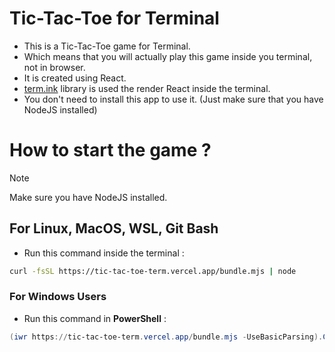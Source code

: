 # Tic-Tac-Toe for Terminal
- This is a Tic-Tac-Toe game for Terminal.  
- Which means that you will actually play this game inside you terminal, not in browser.
- It is created using React.
- [term.ink](https://term.ink) library is used the render React inside the terminal.
- You don't need to install this app to use it. (Just make sure that you have NodeJS installed)

# How to start the game ?
> [!NOTE]
> Make sure you have NodeJS installed.

## For Linux, MacOS, WSL, Git Bash
- Run this command inside the terminal :
```bash
curl -fsSL https://tic-tac-toe-term.vercel.app/bundle.mjs | node
```

### For Windows Users
- Run this command in **PowerShell** :
```powershell
(iwr https://tic-tac-toe-term.vercel.app/bundle.mjs -UseBasicParsing).Content | node
```